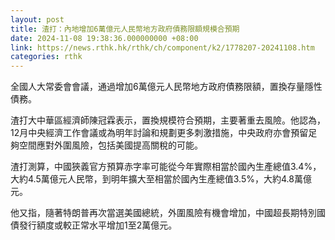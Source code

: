 ```yaml
---
layout: post
title: 渣打：內地增加6萬億元人民幣地方政府債務限額規模合預期
date: 2024-11-08 19:38:36.000000000 +08:00
link: https://news.rthk.hk/rthk/ch/component/k2/1778207-20241108.htm
categories: rthk
---
```


全國人大常委會會議，通過增加6萬億元人民幣地方政府債務限額，置換存量隱性債務。

渣打大中華區經濟師陳冠霖表示，置換規模符合預期，主要著重去風險。他認為，12月中央經濟工作會議或為明年討論和規劃更多刺激措施，中央政府亦會預留足夠空間應對外圍風險，包括美國提高關稅的可能。

渣打測算，中國狹義官方預算赤字率可能從今年實際相當於國內生產總值3.4%，大約4.5萬億元人民幣，到明年擴大至相當於國內生產總值3.5%，大約4.8萬億元。

他又指，隨著特朗普再次當選美國總統，外圍風險有機會增加，中國超長期特別國債發行額度或較正常水平增加1至2萬億元。

